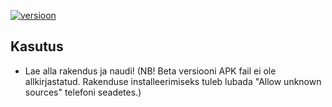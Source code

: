 [![versioon](https://img.shields.io/badge/versioon-v1.0.0_beta-blue)](https://github.com/35grain/matemaatik/releases)

## Kasutus
* Lae alla rakendus ja naudi! (NB! Beta versiooni APK fail ei ole allkirjastatud. Rakenduse installeerimiseks tuleb lubada "Allow unknown sources" telefoni seadetes.)
